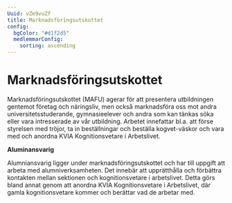 ```yaml
---
Uuid: vZe9vuZf
title: Marknadsföringsutskottet
config:
  bgColor: "#d1f2d5"
  medlemmarConfig:
    sorting: ascending
---
```

# Marknadsföringsutskottet

Marknadsföringsutskottet (MAFU) agerar för att presentera utbildningen gentemot företag och näringsliv, men också marknadsföra oss mot andra universitetsstuderande, gymnasieelever och andra som kan tänkas söka eller vara intresserade av vår utbildning. Arbetet innefattar bl.a. att förse styrelsen med tröjor, ta in beställningar och beställa kogvet-väskor och vara med och anordna KVIA Kognitionsvetare i Arbetslivet.

**Aluminansvarig**

Alumniansvarig ligger under marknadsföringsutskottet och har till uppgift att arbeta med alumniverksamheten. Det innebär att upprätthålla och förbättra kontakten mellan sektionen och kognitionsvetare i arbetslivet. Detta görs bland annat genom att anordna KVIA Kognitionsvetare i Arbetslivet, där gamla kognitionsvetare kommer och berättar vad de arbetar med.
